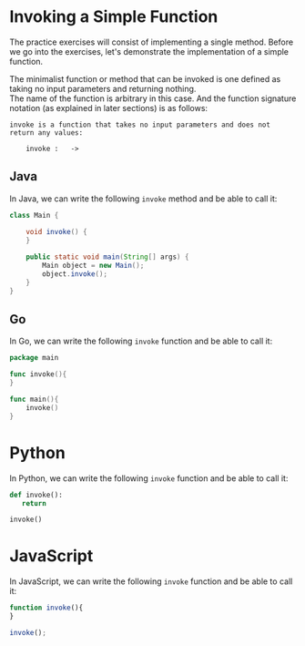 # Invoking a Simple Function

The practice exercises will consist of implementing a single method.  Before we go into the exercises, let's demonstrate the 
implementation of a simple function.

The minimalist function or method that can be invoked is one defined as taking no input parameters and returning nothing.  
The name of the function is arbitrary in this case.  And the function signature notation (as explained in later sections) is 
as follows:

```
invoke is a function that takes no input parameters and does not return any values:

    invoke :   ->  
```

## Java
In Java, we can write the following `invoke` method and be able to call it:

```java runnable
class Main {

    void invoke() {        
    }
    
    public static void main(String[] args) {
        Main object = new Main();
        object.invoke();        
    }
}
```


## Go
In Go, we can write the following `invoke` function and be able to call it:

```go runnable
package main

func invoke(){
}

func main(){
    invoke()
}
```

# Python
In Python, we can write the following `invoke` function and be able to call it:

```python runnable
def invoke():
   return

invoke()
```

# JavaScript
In JavaScript, we can write the following `invoke` function and be able to call it:

```javascript runnable
function invoke(){
}

invoke();
```
